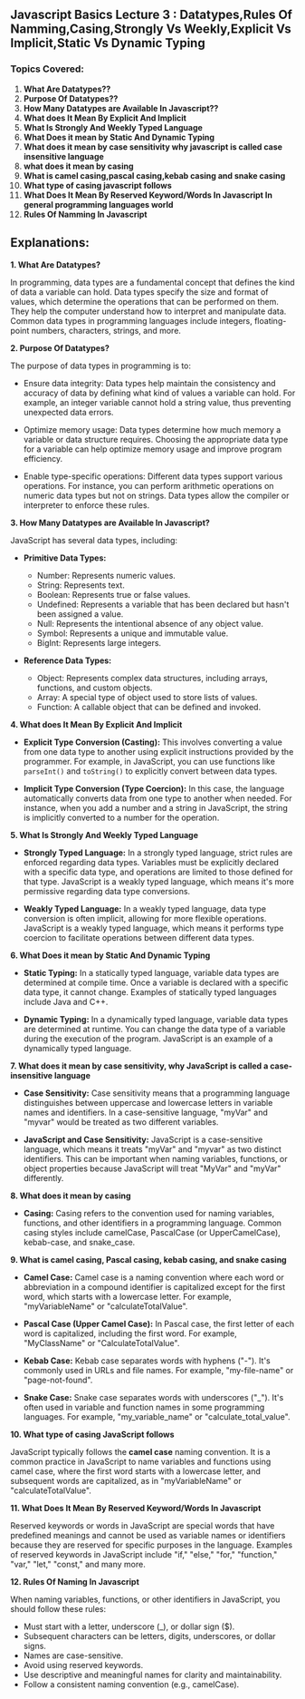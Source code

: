 ## Javascript Basics Lecture 3 : Datatypes,Rules Of Namming,Casing,Strongly Vs Weekly,Explicit Vs Implicit,Static Vs Dynamic Typing

### Topics Covered:

1. **What Are Datatypes??**
2. **Purpose Of Datatypes??**
3. **How Many Datatypes are Available In Javascript??**
4. **What does It Mean By Explicit And Implicit**
5. **What Is Strongly And Weekly Typed Language**
6. **What Does it mean by Static And Dynamic Typing**
7. **What does it mean by case sensitivity why javascript is called case insensitive language**
8. **what does it mean by casing**
9. **What is camel casing,pascal casing,kebab casing and snake casing**
10. **What type of casing javascript follows**
11. **What Does It Mean By Reserved Keyword/Words In Javascript In general programming languages world**
12. **Rules Of Namming In Javascript**

## Explanations:

**1. What Are Datatypes?**

In programming, data types are a fundamental concept that defines the kind of data a variable can hold. Data types specify the size and format of values, which determine the operations that can be performed on them. They help the computer understand how to interpret and manipulate data. Common data types in programming languages include integers, floating-point numbers, characters, strings, and more.

**2. Purpose Of Datatypes?**

The purpose of data types in programming is to:

- Ensure data integrity: Data types help maintain the consistency and accuracy of data by defining what kind of values a variable can hold. For example, an integer variable cannot hold a string value, thus preventing unexpected data errors.

- Optimize memory usage: Data types determine how much memory a variable or data structure requires. Choosing the appropriate data type for a variable can help optimize memory usage and improve program efficiency.

- Enable type-specific operations: Different data types support various operations. For instance, you can perform arithmetic operations on numeric data types but not on strings. Data types allow the compiler or interpreter to enforce these rules.

**3. How Many Datatypes are Available In Javascript?**

JavaScript has several data types, including:

- **Primitive Data Types:**

  - Number: Represents numeric values.
  - String: Represents text.
  - Boolean: Represents true or false values.
  - Undefined: Represents a variable that has been declared but hasn't been assigned a value.
  - Null: Represents the intentional absence of any object value.
  - Symbol: Represents a unique and immutable value.
  - BigInt: Represents large integers.

- **Reference Data Types:**
  - Object: Represents complex data structures, including arrays, functions, and custom objects.
  - Array: A special type of object used to store lists of values.
  - Function: A callable object that can be defined and invoked.

**4. What does It Mean By Explicit And Implicit**

- **Explicit Type Conversion (Casting):** This involves converting a value from one data type to another using explicit instructions provided by the programmer. For example, in JavaScript, you can use functions like `parseInt()` and `toString()` to explicitly convert between data types.

- **Implicit Type Conversion (Type Coercion):** In this case, the language automatically converts data from one type to another when needed. For instance, when you add a number and a string in JavaScript, the string is implicitly converted to a number for the operation.

**5. What Is Strongly And Weekly Typed Language**

- **Strongly Typed Language:** In a strongly typed language, strict rules are enforced regarding data types. Variables must be explicitly declared with a specific data type, and operations are limited to those defined for that type. JavaScript is a weakly typed language, which means it's more permissive regarding data type conversions.

- **Weakly Typed Language:** In a weakly typed language, data type conversion is often implicit, allowing for more flexible operations. JavaScript is a weakly typed language, which means it performs type coercion to facilitate operations between different data types.

**6. What Does it mean by Static And Dynamic Typing**

- **Static Typing:** In a statically typed language, variable data types are determined at compile time. Once a variable is declared with a specific data type, it cannot change. Examples of statically typed languages include Java and C++.

- **Dynamic Typing:** In a dynamically typed language, variable data types are determined at runtime. You can change the data type of a variable during the execution of the program. JavaScript is an example of a dynamically typed language.

**7. What does it mean by case sensitivity, why JavaScript is called a case-insensitive language**

- **Case Sensitivity:** Case sensitivity means that a programming language distinguishes between uppercase and lowercase letters in variable names and identifiers. In a case-sensitive language, "myVar" and "myvar" would be treated as two different variables.

- **JavaScript and Case Sensitivity:** JavaScript is a case-sensitive language, which means it treats "myVar" and "myvar" as two distinct identifiers. This can be important when naming variables, functions, or object properties because JavaScript will treat "MyVar" and "myVar" differently.

**8. What does it mean by casing**

- **Casing:** Casing refers to the convention used for naming variables, functions, and other identifiers in a programming language. Common casing styles include camelCase, PascalCase (or UpperCamelCase), kebab-case, and snake_case.

**9. What is camel casing, Pascal casing, kebab casing, and snake casing**

- **Camel Case:** Camel case is a naming convention where each word or abbreviation in a compound identifier is capitalized except for the first word, which starts with a lowercase letter. For example, "myVariableName" or "calculateTotalValue".

- **Pascal Case (Upper Camel Case):** In Pascal case, the first letter of each word is capitalized, including the first word. For example, "MyClassName" or "CalculateTotalValue".

- **Kebab Case:** Kebab case separates words with hyphens ("-"). It's commonly used in URLs and file names. For example, "my-file-name" or "page-not-found".

- **Snake Case:** Snake case separates words with underscores ("\_"). It's often used in variable and function names in some programming languages. For example, "my_variable_name" or "calculate_total_value".

**10. What type of casing JavaScript follows**

JavaScript typically follows the **camel case** naming convention. It is a common practice in JavaScript to name variables and functions using camel case, where the first word starts with a lowercase letter, and subsequent words are capitalized, as in "myVariableName" or "calculateTotalValue".

**11. What Does It Mean By Reserved Keyword/Words In Javascript**

Reserved keywords or words in JavaScript are special words that have predefined meanings and cannot be used as variable names or identifiers because they are reserved for specific purposes in the language. Examples of reserved keywords in JavaScript include "if," "else," "for," "function," "var," "let," "const," and many more.

**12. Rules Of Naming In Javascript**

When naming variables, functions, or other identifiers in JavaScript, you should follow these rules:

- Must start with a letter, underscore (\_), or dollar sign ($).
- Subsequent characters can be letters, digits, underscores, or dollar signs.
- Names are case-sensitive.
- Avoid using reserved keywords.
- Use descriptive and meaningful names for clarity and maintainability.
- Follow a consistent naming convention (e.g., camelCase).
